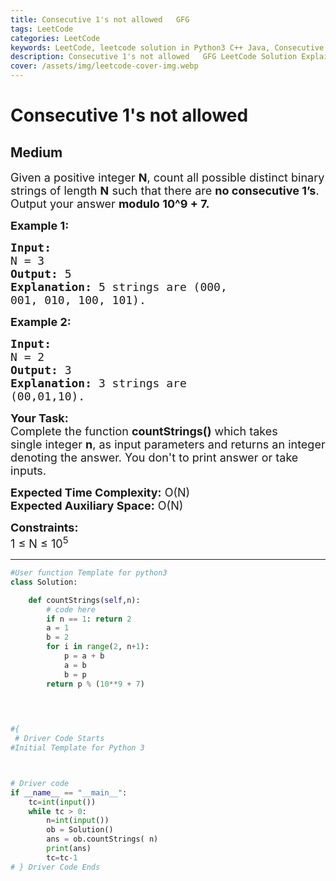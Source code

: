```yaml
---
title: Consecutive 1's not allowed   GFG
tags: LeetCode
categories: LeetCode
keywords: LeetCode, leetcode solution in Python3 C++ Java, Consecutive 1's not allowed - GFG solution
description: Consecutive 1's not allowed   GFG LeetCode Solution Explained
cover: /assets/img/leetcode-cover-img.webp
---
```



# Consecutive 1's not allowed
## Medium
<div class="problems_problem_content__Xm_eO"><p><span style="font-size:18px">Given a positive integer <strong>N</strong>, count all possible distinct binary strings of length <strong>N</strong> such that there are <strong>no consecutive 1’s</strong>. Output your answer <strong>modulo 10^9 + 7.</strong></span></p>

<p><span style="font-size:18px"><strong>Example 1:</strong></span></p>

<pre><span style="font-size:18px"><strong>Input:
</strong>N = 3
<strong>Output:</strong> 5
<strong>Explanation:</strong> 5 strings are (000,
001, 010, 100, 101).
</span></pre>

<p><span style="font-size:18px"><strong>Example 2:</strong></span></p>

<pre><span style="font-size:18px"><strong>Input:
</strong>N = 2
<strong>Output:</strong> 3
<strong>Explanation:</strong>&nbsp;3 strings are
(00,01,10).
</span></pre>

<p><span style="font-size:18px"><strong>Your Task:</strong><br>
Complete the function <strong>countStrings()</strong>&nbsp;which takes single&nbsp;integer&nbsp;<strong>n</strong>,&nbsp;as input parameters&nbsp;and returns an integer denoting the answer.&nbsp;You don't to print answer or take inputs.&nbsp;</span></p>

<p><span style="font-size:18px"><strong>Expected Time Complexity:</strong>&nbsp;O(N)<br>
<strong>Expected Auxiliary Space:</strong>&nbsp;O(N)</span></p>

<p><span style="font-size:18px"><strong>Constraints:</strong><br>
1 ≤ N ≤ 10<sup>5</sup></span></p>
</div>

---




```python
#User function Template for python3
class Solution:

	def countStrings(self,n):
    	# code here
    	if n == 1: return 2
        a = 1
        b = 2
        for i in range(2, n+1):
            p = a + b
            a = b
            b = p
        return p % (10**9 + 7)
    	
    	


#{ 
 # Driver Code Starts
#Initial Template for Python 3



# Driver code 
if __name__ == "__main__": 		
    tc=int(input())
    while tc > 0:
        n=int(input())
        ob = Solution()
        ans = ob.countStrings( n)
        print(ans)
        tc=tc-1
# } Driver Code Ends
```
